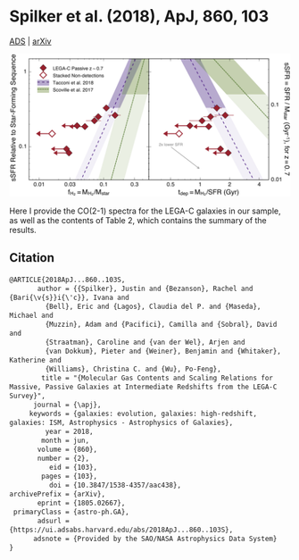 Spilker et al. (2018), ApJ, 860, 103
====================================

[ADS](https://ui.adsabs.harvard.edu/abs/2018ApJ...860..103S/abstract) | [arXiv](https://arxiv.org/abs/1805.02667)

![Gas fractions and depletion times](Fig7_fgas_tdep_scaling.png)

Here I provide the CO(2-1) spectra for the LEGA-C galaxies in our sample, as well as the contents
of Table 2, which contains the summary of the results.


Citation
--------

    @ARTICLE{2018ApJ...860..103S,
           author = {{Spilker}, Justin and {Bezanson}, Rachel and {Bari{\v{s}}i{\'c}}, Ivana and
             {Bell}, Eric and {Lagos}, Claudia del P. and {Maseda}, Michael and
             {Muzzin}, Adam and {Pacifici}, Camilla and {Sobral}, David and
             {Straatman}, Caroline and {van der Wel}, Arjen and
             {van Dokkum}, Pieter and {Weiner}, Benjamin and {Whitaker}, Katherine and
             {Williams}, Christina C. and {Wu}, Po-Feng},
            title = "{Molecular Gas Contents and Scaling Relations for Massive, Passive Galaxies at Intermediate Redshifts from the LEGA-C Survey}",
          journal = {\apj},
         keywords = {galaxies: evolution, galaxies: high-redshift, galaxies: ISM, Astrophysics - Astrophysics of Galaxies},
             year = 2018,
            month = jun,
           volume = {860},
           number = {2},
              eid = {103},
            pages = {103},
              doi = {10.3847/1538-4357/aac438},
    archivePrefix = {arXiv},
           eprint = {1805.02667},
     primaryClass = {astro-ph.GA},
           adsurl = {https://ui.adsabs.harvard.edu/abs/2018ApJ...860..103S},
          adsnote = {Provided by the SAO/NASA Astrophysics Data System}
    }



